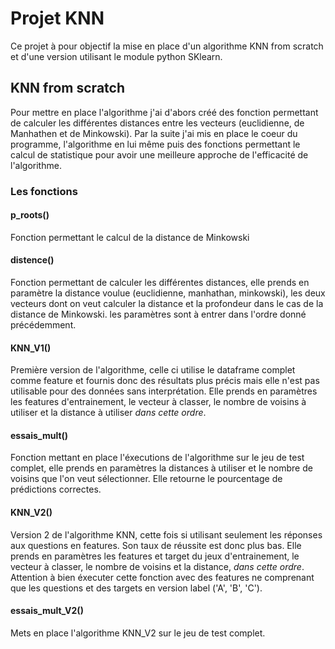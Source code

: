 # Projet KNN

Ce projet à pour objectif la mise en place d'un algorithme KNN from scratch et d'une version utilisant le module python SKlearn.

## KNN from scratch

Pour mettre en place l'algorithme j'ai d'abors créé des fonction permettant de calculer les différentes distances entre les vecteurs (euclidienne, de Manhathen et de Minkowski). Par la suite j'ai mis en place le coeur du programme, l'algorithme en lui même puis des fonctions permettant le calcul de statistique pour avoir une meilleure approche de l'efficacité de l'algorithme.

### Les fonctions

#### p_roots()

Fonction permettant le calcul de la distance de Minkowski

#### distence()

Fonction permettant de calculer les différentes distances, elle prends en paramètre la distance voulue (euclidienne, manhathan, minkowski), les deux vecteurs dont on veut calculer la distance et la profondeur dans le cas de la distance de Minkowski. les paramètres sont à entrer dans l'ordre donné précédemment.

#### KNN_V1()

Première version de l'algorithme, celle ci utilise le dataframe complet comme feature et fournis donc des résultats plus précis mais elle n'est pas utilisable pour des données sans interprétation. Elle prends en paramètres les features d'entrainement, le vecteur à classer, le nombre de voisins à utiliser et la distance à utiliser *dans cette ordre*.

#### essais_mult()

Fonction mettant en place l'éxecutions de l'algorithme sur le jeu de test complet, elle prends en paramètres la distances à utiliser et le nombre de voisins que l'on veut sélectionner. Elle retourne le pourcentage de prédictions correctes.

#### KNN_V2()

Version 2 de l'algorithme KNN, cette fois si utilisant seulement les réponses aux questions en features. Son taux de réussite est donc plus bas. Elle prends en paramètres les features et target du jeux d'entrainement, le vecteur à classer, le nombre de voisins et la distance, *dans cette ordre*. Attention à bien éxecuter cette fonction avec des features ne comprenant que les questions et des targets en version label ('A', 'B', 'C').

#### essais_mult_V2()

Mets en place l'algorithme KNN_V2 sur le jeu de test complet. 